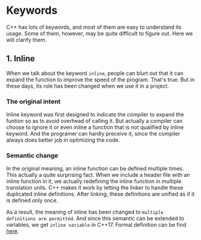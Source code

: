 # Keywords

C++ has lots of keywords, and most of them are easy to understand its usage.
Some of them, however, may be quite difficult to figure out. Here we will
clarify them.

## 1. Inline

When we talk about the keyword `inline`, people can blurt out that it can
expand the function to improve the speed of the program. That's true. But in
these days, its role has been changed when we use it in a project.

### The original intent

Inline keyword was first designed to indicate the compiler to expand the
funtion so as to avoid overhead of calling it. But actually a compiler can
choose to ignore it or even inline a function that is not qualified by inline
keyword.  And the programer can hardly preceive it, since the compiler always
does better job in optimizing the code.

### Semantic change

In the original meaning, an inline function can be defined multiple times. This
actually a quite surprising fact. When we include a header file with an inline
function in it, we actually redefining the inline function in multiple
translation units. C++ makes it work by letting the linker to handle these
duplicated inline definitions. After linking, these definitions are unified
as if it is defined only once.

As a result, the meaning of inline has been changed to `multiple definitions
are permitted`. And since this semantic can be extended to variables, we get
`inline variable` in C++17. Formal definition can be find
[here](https://en.cppreference.com/w/cpp/language/inline).
